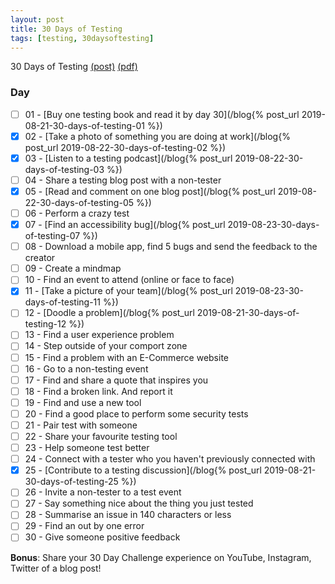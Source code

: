 ```yaml
---
layout: post
title: 30 Days of Testing
tags: [testing, 30daysoftesting]
---
```


30 Days of Testing [(post)](https://www.ministryoftesting.com/dojo/series/30-days-of-testing/lessons/30-days-of-testing)
[(pdf)](/blog/assets/30-days-of-testing-challenge.pdf)

### Day
- [ ] 01 - [Buy one testing book and read it by day 30](/blog{% post_url 2019-08-21-30-days-of-testing-01 %})
- [x] 02 - [Take a photo of something you are doing at work](/blog{% post_url 2019-08-22-30-days-of-testing-02 %})
- [x] 03 - [Listen to a testing podcast](/blog{% post_url 2019-08-22-30-days-of-testing-03 %})
- [ ] 04 - Share a testing blog post with a non-tester
- [x] 05 - [Read and comment on one blog post](/blog{% post_url 2019-08-22-30-days-of-testing-05 %})
- [ ] 06 - Perform a crazy test
- [x] 07 - [Find an accessibility bug](/blog{% post_url 2019-08-23-30-days-of-testing-07 %})
- [ ] 08 - Download a mobile app, find 5 bugs and send the feedback to the creator
- [ ] 09 - Create a mindmap
- [ ] 10 - Find an event to attend (online or face to face)
- [x] 11 - [Take a picture of your team](/blog{% post_url 2019-08-23-30-days-of-testing-11 %})
- [ ] 12 - [Doodle a problem](/blog{% post_url 2019-08-21-30-days-of-testing-12 %})
- [ ] 13 - Find a user experience problem
- [ ] 14 - Step outside of your comport zone
- [ ] 15 - Find a problem with an E-Commerce website
- [ ] 16 - Go to a non-testing event
- [ ] 17 - Find and share a quote that inspires you
- [ ] 18 - Find a broken link. And report it
- [ ] 19 - Find and use a new tool
- [ ] 20 - Find a good place to perform some security tests
- [ ] 21 - Pair test with someone
- [ ] 22 - Share your favourite testing tool
- [ ] 23 - Help someone test better
- [ ] 24 - Connect with a tester who you haven't previously connected with
- [x] 25 - [Contribute to a testing discussion](/blog{% post_url 2019-08-21-30-days-of-testing-25 %})
- [ ] 26 - Invite a non-tester to a test event
- [ ] 27 - Say something nice about the thing you just tested
- [ ] 28 - Summarise an issue in 140 characters or less
- [ ] 29 - Find an out by one error
- [ ] 30 - Give someone positive feedback

**Bonus**: Share your 30 Day Challenge experience on YouTube, Instagram, Twitter of a blog post!